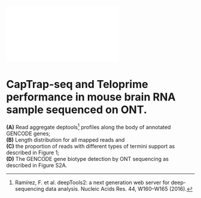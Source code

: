 ## ![Figure S3.](FigureS3.pdf)
# CapTrap-seq and Teloprime performance in mouse brain RNA sample sequenced on ONT.
**(A)** Read aggregate deptools[^44] profiles along the body of annotated GENCODE genes; <br>
**(B)** Length distribution for all mapped reads and <br> 
**(C)** the proportion of reads with different types of termini support as described in Figure 1; <br>
**(D)** The GENCODE gene biotype detection by ONT sequencing as described in Figure S2A.

[^44]: Ramírez, F. et al. deepTools2: a next generation web server for deep-sequencing data analysis. Nucleic Acids Res. 44, W160–W165 (2016).
